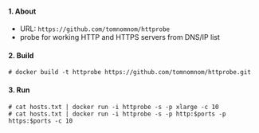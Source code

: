 
#### 1. About
- URL: `https://github.com/tomnomnom/httprobe`
- probe for working HTTP and HTTPS servers from DNS/IP list

#### 2. Build
```
# docker build -t httprobe https://github.com/tomnomnom/httprobe.git
```

#### 3. Run
```
# cat hosts.txt | docker run -i httprobe -s -p xlarge -c 10
# cat hosts.txt | docker run -i httprobe -s -p http:$ports -p https:$ports -c 10
```
